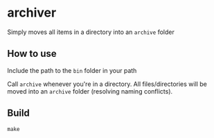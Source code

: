 # archiver

Simply moves all items in a directory into an `archive` folder

## How to use
Include the path to the `bin` folder in your path

Call `archive` whenever you're in a directory. All files/directories will be moved into an `archive` folder (resolving naming conflicts).

## Build
```
make
```
